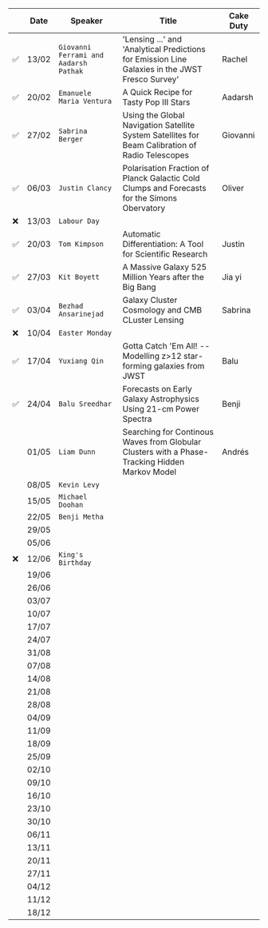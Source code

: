 
| | Date| Speaker | Title | Cake Duty |
| --- | --- | --- | --- | --- |
| ✅ | 13/02 | `Giovanni Ferrami and Aadarsh Pathak` | 'Lensing ...' and 'Analytical Predictions for Emission Line Galaxies in the JWST Fresco Survey'| Rachel |
| ✅ | 20/02 | `Emanuele Maria Ventura` | A Quick Recipe for Tasty Pop III Stars | Aadarsh |
| ✅ | 27/02 | `Sabrina Berger` | Using the Global Navigation Satellite System Satellites for Beam Calibration of Radio Telescopes | Giovanni |
| ✅ | 06/03 | `Justin Clancy` | Polarisation Fraction of Planck Galactic Cold Clumps and Forecasts for the Simons Obervatory | Oliver |
| ❌ | 13/03 | `Labour Day` | | |
| ✅ | 20/03 | `Tom Kimpson` | Automatic Differentiation: A Tool for Scientific Research | Justin |
| ✅ | 27/03 | `Kit Boyett` | A Massive Galaxy 525 Million Years after the Big Bang | Jia yi |
| ✅ | 03/04 | `Bezhad Ansarinejad` | Galaxy Cluster Cosmology and CMB CLuster Lensing | Sabrina |
| ❌ | 10/04 | `Easter Monday` | | |
| ✅ | 17/04 | `Yuxiang Qin` | Gotta Catch 'Em All! -- Modelling z>12 star-forming galaxies from JWST | Balu |
| ✅ | 24/04 | `Balu Sreedhar`| Forecasts on Early Galaxy Astrophysics Using 21-cm Power Spectra | Benji |
| | 01/05 | `Liam Dunn` | Searching for Continous Waves from Globular Clusters with a Phase-Tracking Hidden Markov Model | Andrés |
| | 08/05 | `Kevin Levy` | | |
| | 15/05 | `Michael Doohan` | | |
| | 22/05 | `Benji Metha` | | |
| | 29/05 | | | |
| | 05/06 | | | |
| ❌ | 12/06 | `King's Birthday` | | |
| | 19/06 | | | |
| | 26/06 | | | |
| | 03/07 | | | |
| | 10/07 | | | |
| | 17/07 | | | |
| | 24/07 | | | |
| | 31/08 | | | |
| | 07/08 | | | |
| | 14/08 | | | |
| | 21/08 | | | |
| | 28/08 | | | |
| | 04/09 | | | |
| | 11/09 | | | |
| | 18/09 | | | |
| | 25/09 | | | |
| | 02/10 | | | |
| | 09/10 | | | |
| | 16/10 | | | |
| | 23/10 | | | |
| | 30/10 | | | |
| | 06/11 | | | |
| | 13/11 | | | |
| | 20/11 | | | |
| | 27/11 | | | |
| | 04/12 | | | |
| | 11/12 | | | |
| | 18/12 | | | |